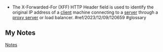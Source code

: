 - The X-Forwarded-For (XFF) HTTP Header field is used to identify the original IP address of a [client](client.md) machine connecting to a [server](server.md) through a [proxy server](proxy-server.md) or load balancer. #ref/2023/12/09/120659 #glossary
## My Notes
[Notes](mynotes/xff-notes.md)

